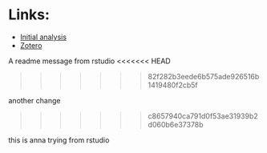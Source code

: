 # Links:

 * [Initial analysis](https://matthew-hoctor.github.io/BSTA513-Group6-project/MrOS-Falls.html)
 * [Zotero](https://www.zotero.org/groups/4276930/bsta_513_-_mros_falls)
 
 
 A readme message from rstudio
<<<<<<< HEAD
>>>>>>> 82f282b3eede6b575ade926516b1419480f2cb5f


 
 another change
>>>>>>> c8657940ca791d0f53ae31939b2d060b6e37378b

this is anna trying from rstudio
